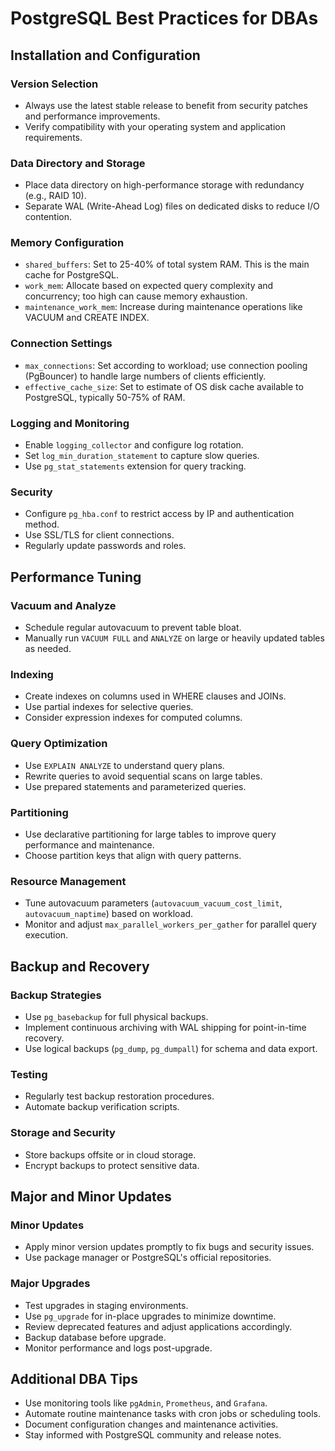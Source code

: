 # PostgreSQL Best Practices for DBAs

## Installation and Configuration

### Version Selection
- Always use the latest stable release to benefit from security patches and performance improvements.
- Verify compatibility with your operating system and application requirements.

### Data Directory and Storage
- Place data directory on high-performance storage with redundancy (e.g., RAID 10).
- Separate WAL (Write-Ahead Log) files on dedicated disks to reduce I/O contention.

### Memory Configuration
- `shared_buffers`: Set to 25-40% of total system RAM. This is the main cache for PostgreSQL.
- `work_mem`: Allocate based on expected query complexity and concurrency; too high can cause memory exhaustion.
- `maintenance_work_mem`: Increase during maintenance operations like VACUUM and CREATE INDEX.

### Connection Settings
- `max_connections`: Set according to workload; use connection pooling (PgBouncer) to handle large numbers of clients efficiently.
- `effective_cache_size`: Set to estimate of OS disk cache available to PostgreSQL, typically 50-75% of RAM.

### Logging and Monitoring
- Enable `logging_collector` and configure log rotation.
- Set `log_min_duration_statement` to capture slow queries.
- Use `pg_stat_statements` extension for query tracking.

### Security
- Configure `pg_hba.conf` to restrict access by IP and authentication method.
- Use SSL/TLS for client connections.
- Regularly update passwords and roles.

## Performance Tuning

### Vacuum and Analyze
- Schedule regular autovacuum to prevent table bloat.
- Manually run `VACUUM FULL` and `ANALYZE` on large or heavily updated tables as needed.

### Indexing
- Create indexes on columns used in WHERE clauses and JOINs.
- Use partial indexes for selective queries.
- Consider expression indexes for computed columns.

### Query Optimization
- Use `EXPLAIN ANALYZE` to understand query plans.
- Rewrite queries to avoid sequential scans on large tables.
- Use prepared statements and parameterized queries.

### Partitioning
- Use declarative partitioning for large tables to improve query performance and maintenance.
- Choose partition keys that align with query patterns.

### Resource Management
- Tune autovacuum parameters (`autovacuum_vacuum_cost_limit`, `autovacuum_naptime`) based on workload.
- Monitor and adjust `max_parallel_workers_per_gather` for parallel query execution.

## Backup and Recovery

### Backup Strategies
- Use `pg_basebackup` for full physical backups.
- Implement continuous archiving with WAL shipping for point-in-time recovery.
- Use logical backups (`pg_dump`, `pg_dumpall`) for schema and data export.

### Testing
- Regularly test backup restoration procedures.
- Automate backup verification scripts.

### Storage and Security
- Store backups offsite or in cloud storage.
- Encrypt backups to protect sensitive data.

## Major and Minor Updates

### Minor Updates
- Apply minor version updates promptly to fix bugs and security issues.
- Use package manager or PostgreSQL's official repositories.

### Major Upgrades
- Test upgrades in staging environments.
- Use `pg_upgrade` for in-place upgrades to minimize downtime.
- Review deprecated features and adjust applications accordingly.
- Backup database before upgrade.
- Monitor performance and logs post-upgrade.

## Additional DBA Tips
- Use monitoring tools like `pgAdmin`, `Prometheus`, and `Grafana`.
- Automate routine maintenance tasks with cron jobs or scheduling tools.
- Document configuration changes and maintenance activities.
- Stay informed with PostgreSQL community and release notes.
